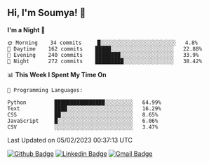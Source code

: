 ## Hi, I'm Soumya! 👋

<!--START_SECTION:waka-->
**I'm a Night 🦉** 

```text
🌞 Morning    34 commits     █░░░░░░░░░░░░░░░░░░░░░░░░   4.8% 
🌆 Daytime    162 commits    █████░░░░░░░░░░░░░░░░░░░░   22.88% 
🌃 Evening    240 commits    ████████░░░░░░░░░░░░░░░░░   33.9% 
🌙 Night      272 commits    █████████░░░░░░░░░░░░░░░░   38.42%

```


📊 **This Week I Spent My Time On** 

```text
💬 Programming Languages: 

Python         ████████████████░░░░░░░░░   64.99% 
Text           ████░░░░░░░░░░░░░░░░░░░░░   16.29% 
CSS            ██░░░░░░░░░░░░░░░░░░░░░░░   8.65% 
JavaScript     █░░░░░░░░░░░░░░░░░░░░░░░░   6.06% 
CSV            ░░░░░░░░░░░░░░░░░░░░░░░░░   3.47%
```


 Last Updated on 05/02/2023 00:37:13 UTC
<!--END_SECTION:waka-->

[![Github Badge](https://img.shields.io/badge/-rubyruins-grey?style=for-the-badge&logo=github&logoColor=white&link=https://github.com/rubyruins/)](https://www.github.com/rubyruins/) 
[![Linkedin Badge](https://img.shields.io/badge/-Soumya%20Parekh-0072b1?style=for-the-badge&logo=Linkedin&logoColor=white&link=https://www.linkedin.com/in/Soumya-Parekh/)](https://www.linkedin.com/in/Soumya-Parekh/) 
[![Gmail Badge](https://img.shields.io/badge/-soumyaparekh.me@gmail.com-c14438?style=for-the-badge&logo=Gmail&logoColor=white&link=mailto:soumyaparekh.me@gmail.com)](mailto:soumyaparekh.me@gmail.com) 
